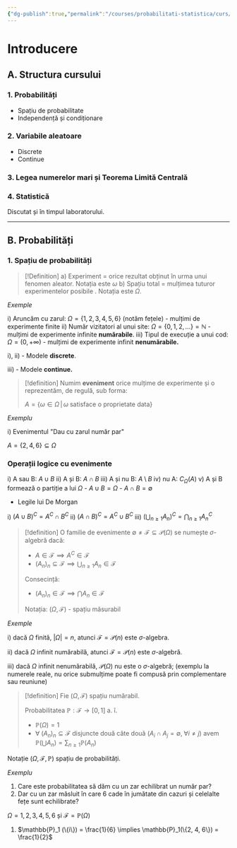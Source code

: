 ```yaml
---
{"dg-publish":true,"permalink":"/courses/probabilitati-statistica/curs/c1-ps/"}
---
```


# Introducere 

## A. Structura cursului 

### 1. Probabilități 

- Spațiu de probabilitate
- Independență și condiționare

### 2. Variabile aleatoare 

- Discrete
- Continue

### 3. Legea numerelor mari și Teorema Limită Centrală

### 4. Statistică 

Discutat și în timpul laboratorului. 

---
## B. Probabilități 

### 1. Spațiu de probabilități 

>[!Definition] 
>a) Experiment = orice rezultat obținut în urma unui fenomen aleator. Notația este $\omega$
>b) Spațiu total = mulțimea tuturor experimentelor posibile . Notația este $\Omega$.

*Exemple*

i) Aruncăm cu zarul: $\Omega = \{1, 2, 3, 4, 5, 6 \}$ (notăm fețele) - mulțimi de experimente finite
ii) Număr vizitatori al unui site: $\Omega = \{0, 1, 2, \dots \} = \mathbb{N}$ - mulțimi de experimente infinite **numărabile**. 
iii) Tipul de execuție a unui cod: $\Omega =  (0, + \infty)$ - mulțimi de experimente infinit **nenumărabile.** 

i), ii) - Modele **discrete**.

iii) - Modele **continue.**

>[!definition]
>Numim **eveniment** orice mulțime de experimente și o reprezentăm, de regulă, sub forma: 
>
>$A = \{ \omega \in \Omega \,|\, \omega \; \text{satisface o proprietate data} \}$


*Exemplu*

i) Evenimentul "Dau cu zarul număr par"

$A = \{2, 4, 6 \} \subseteq \Omega$

### Operații logice cu evenimente 

i)  A sau B: $A \cup B$
ii) A și B: $A \cap B$
iii) A și nu B: $A \setminus B$
iv) nu A: $C_{\Omega}(A)$ 
v) A și B formează o partiție a lui $\Omega$ 
	- $A \cup B = \Omega$
	- $A \cap B = \emptyset$

- Legile lui De Morgan

i) $(A \cup B)^C = A^C \cap B^C$ 
ii) $(A \cap B)^C = A^C \cup B^C$
iii) $(\bigcup_{n \geq 1} A_n) ^ C = \bigcap_{n \geq1} A_n^C$

>[!definition] 
>O familie de evenimente $\emptyset \neq \mathcal{F} \subseteq \mathcal{P}(\Omega)$ se numește $\sigma$-algebră dacă:
>- $A \in \mathcal{F} \implies A^C \in \mathcal{F}$
>- $(A_n)_n \subseteq \mathcal{F} \implies \bigcup_{n \geq 1} A_n \in \mathcal{F}$ 
>  
>  Consecință:
>- $(A_n)_n \in \mathcal{F} \implies \bigcap A_n \in \mathcal{F}$
>  
>  Notația: $(\Omega, \mathcal{F})$ - spațiu măsurabil

*Exemple*

i) dacă $\Omega$ finită, $| \Omega | = n$, atunci $\mathcal{F} = \mathcal{P}(n)$ este $\sigma$-algebra.

ii) dacă $\Omega$ infinit numărabilă, atunci $\mathcal{F} = \mathcal{P}(n)$ este $\sigma$-algebră.

iii) dacă $\Omega$ infinit nenumărabilă, $\mathcal{P}(\Omega)$ nu este o $\sigma$-algebră; (exemplu la numerele reale, nu orice submulțime poate fi compusă prin complementare sau reuniune)

>[!definition]
>Fie $(\Omega, \mathcal{F})$ spațiu numărabil. 
>
>Probabilitatea $\mathbb{P} : \mathcal{F} \to [0,1]$  a. î. 
>- $\mathbb{P}(\Omega) = 1$
>- $\forall \; (A_n)_n \subseteq \mathcal{F}$ disjuncte două câte două $(A_i \cap A_j = \emptyset,  \; \forall i \neq j)$ avem $\mathbb{P}(\bigcup A_n) = \sum_{n \geq 1} \mathbb{P}(A_n)$

Notație $(\Omega, \mathcal{F}, \mathbb{P})$ spațiu de probabilități.

*Exemplu*

1. Care este probabilitatea să dăm cu un zar echilibrat un număr par?
2. Dar cu un zar măsluit în care 6 cade în jumătate din cazuri și celelalte fețe sunt echilibrate?

$\Omega = {1, 2, 3, 4, 5, 6}$ și $\mathcal{F} = \mathbb{P}(\Omega)$
1. $\mathbb{P}_1 (\{i\}) = \frac{1}{6} \implies \mathbb{P}_1(\{2, 4, 6\}) = \frac{1}{2}$





